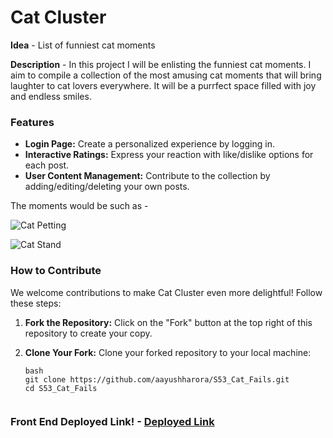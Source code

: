 # Cat Cluster

**Idea** - List of funniest cat moments

**Description** - In this project I will be enlisting the funniest cat moments. I aim to compile a collection of the most amusing cat moments that will bring laughter to cat lovers everywhere. It will be a purrfect space filled with joy and endless smiles.

### Features
- **Login Page:** Create a personalized experience by logging in.
- **Interactive Ratings:** Express your reaction with like/dislike options for each post.
- **User Content Management:** Contribute to the collection by adding/editing/deleting your own posts.

The moments would be such as -

![Cat Petting](https://www.whycatwhy.com/wp-content/uploads/2016/05/cat-dad-and-kitten.gif)

![Cat Stand](https://kittybloger.files.wordpress.com/2012/02/10-funny-gifs-with-cats-4.gif)

### How to Contribute
We welcome contributions to make Cat Cluster even more delightful! Follow these steps:

1. **Fork the Repository:**
   Click on the "Fork" button at the top right of this repository to create your copy.

2. **Clone Your Fork:**
   Clone your forked repository to your local machine:
    ```
    bash
    git clone https://github.com/aayushharora/S53_Cat_Fails.git
    cd S53_Cat_Fails


### Front End Deployed Link! - [Deployed Link](https://catfails.vercel.app/)